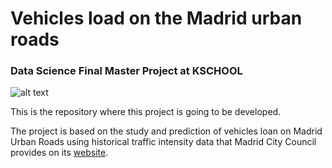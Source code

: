 # Vehicles load on the Madrid urban roads
### Data Science Final Master Project at KSCHOOL

![alt text](https://github.com/antoniobravo05/TFM_KSchool-Vehicles_load_on_the_Madrid_urban_roads/blob/master/Vehicles%20load%20on%20the%20Madrid%20urban%20roads/Documents/traficomadridpicture.png)

This is the repository where this project is going to be developed.

The project is based on the study and prediction of vehicles loan on Madrid Urban Roads using historical traffic intensity data that Madrid City Council provides on its [website](https://datos.madrid.es/portal/site/egob/menuitem.c05c1f754a33a9fbe4b2e4b284f1a5a0/?vgnextoid=33cb30c367e78410VgnVCM1000000b205a0aRCRD&vgnextchannel=374512b9ace9f310VgnVCM100000171f5a0aRCRD).
